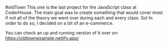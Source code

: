 #oldTown
This one is the last project for the JavaScript class at CoderHouse. The main goal was to create something that would cover most if not all of the theory we went over during each and every class. So! In order to do so, I decided on a bit of an e-commerce. 

You can check an up and running version of it over on: https://oldtownexample.netlify.app/
